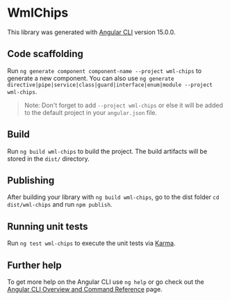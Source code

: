 # WmlChips

This library was generated with [Angular CLI](https://github.com/angular/angular-cli) version 15.0.0.

## Code scaffolding

Run `ng generate component component-name --project wml-chips` to generate a new component. You can also use `ng generate directive|pipe|service|class|guard|interface|enum|module --project wml-chips`.
> Note: Don't forget to add `--project wml-chips` or else it will be added to the default project in your `angular.json` file. 

## Build

Run `ng build wml-chips` to build the project. The build artifacts will be stored in the `dist/` directory.

## Publishing

After building your library with `ng build wml-chips`, go to the dist folder `cd dist/wml-chips` and run `npm publish`.

## Running unit tests

Run `ng test wml-chips` to execute the unit tests via [Karma](https://karma-runner.github.io).

## Further help

To get more help on the Angular CLI use `ng help` or go check out the [Angular CLI Overview and Command Reference](https://angular.io/cli) page.
